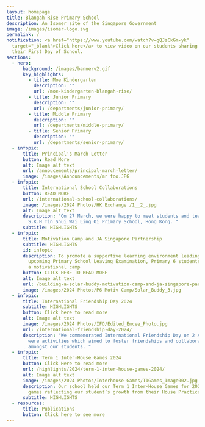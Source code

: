 ```yaml
---
layout: homepage
title: Blangah Rise Primary School
description: An Isomer site of the Singapore Government
image: /images/isomer-logo.svg
permalink: /
notification: <a href="https://www.youtube.com/watch?v=gQJzCkGm-yk"
  target="_blank">Click here</a> to view video on our students sharing about
  their First Day of School.
sections:
  - hero:
      background: /images/bannerv2.gif
      key_highlights:
        - title: Moe Kindergarten
          description: ""
          url: /moe-kindergarten-blangah-rise/
        - title: Junior Primary
          description: ""
          url: /departments/junior-primary/
        - title: Middle Primary
          description: ""
          url: /departments/middle-primary/
        - title: Senior Primary
          description: ""
          url: /departments/senior-primary/
  - infopic:
      title: Principal's March Letter
      button: Read More
      alt: Image alt text
      url: /annoucements/principal-march-letter/
      image: /images/Announcements/mr foo.JPG
  - infopic:
      title: International School Collaborations
      button: READ MORE
      url: /international-school-collaborations/
      image: /images/2024 Photos/HK Exchange /1__2_.jpg
      alt: Image alt text
      description: "On 27 March, we were happy to meet students and teachers from
        S.K.H Tin Shui Wai Ling Oi Primary School, Hong Kong. "
      subtitle: HIGHLIGHTS
  - infopic:
      title: Motivation Camp and JA Singapore Partnership
      subtitle: HIGHLIGHTS
      id: infopic
      description: To promote a supportive learning environment leading up to the
        upcoming Primary School Leaving Examination, Primary 6 students attended
        a motivational camp
      button: CLICK HERE TO READ MORE
      alt: Image alt text
      url: /building-a-solar-buddy-motivation-camp-and-ja-singapore-partnership/
      image: /images/2024 Photos/P6 Motiv Camp/Solar_Buddy_3.jpg
  - infopic:
      title: International Friendship Day 2024
      subtitle: HIGHLIGHTS
      button: Click here to read more
      alt: Image alt text
      image: /images/2024 Photos/IFD/Edited_Emcee_Photo.jpg
      url: /international-friendship-day-2024/
      description: "We commemorated International Friendship Day on 2 April. There
        were activities which aimed to foster friendships and collaborations
        amongst our students. "
  - infopic:
      title: Term 1 Inter-House Games 2024
      button: Click Here to read more
      url: /highlights/2024/term-1-inter-house-games-2024/
      alt: Image alt text
      image: /images/2024 Photos/Interhouse Games/T1Games_Image002.jpg
      description: Our school held our Term 1 Inter-House Games for 2024 with the
        games reflecting our student’s growth from their House Practices.
      subtitle: HIGHLIGHTS
  - resources:
      title: Publications
      button: Click here to see more
---
```

